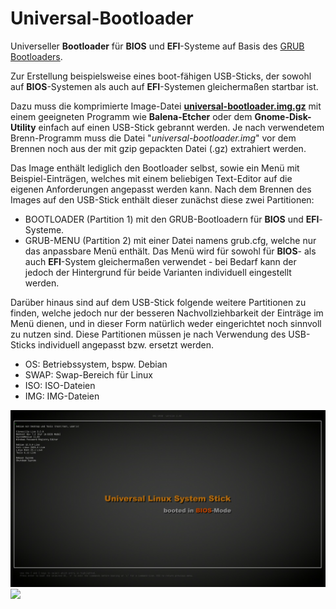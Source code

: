 # Universal-Bootloader
Universeller <b>Bootloader</b> für <b>BIOS</b> und <b>EFI</b>-Systeme auf Basis des <a href="https://www.gnu.org/software/grub/">GRUB Bootloaders</a>.

Zur Erstellung beispielsweise eines boot-fähigen USB-Sticks, der sowohl auf <b>BIOS</b>-Systemen als auch auf <b>EFI</b>-Systemen gleichermaßen startbar ist.

Dazu muss die komprimierte Image-Datei <a href="https://github.com/migacode/universal-bootloader/blob/main/universal-bootloader.img.gz"><strong>universal-bootloader.img.gz</strong></a> mit einem geeigneten Programm wie <b>Balena-Etcher</b> oder dem <b>Gnome-Disk-Utility</b> einfach auf einen USB-Stick gebrannt werden.
Je nach verwendetem Brenn-Programm muss die Datei "<i>universal-bootloader.img</i>" vor dem Brennen noch aus der mit gzip gepackten Datei (.gz) extrahiert werden.

Das Image enthält lediglich den Bootloader selbst, sowie ein Menü mit Beispiel-Einträgen, welches mit einem beliebigen Text-Editor auf die eigenen Anforderungen angepasst werden kann.
Nach dem Brennen des Images auf den USB-Stick enthält dieser zunächst diese zwei Partitionen:
- BOOTLOADER (Partition 1) mit den GRUB-Bootloadern für <b>BIOS</b> und <b>EFI</b>-Systeme.
- GRUB-MENU (Partition 2) mit einer Datei namens grub.cfg, welche nur das anpassbare Menü enthält.
Das Menü wird für sowohl für <b>BIOS</b>- als auch <b>EFI</b>-System gleichermaßen verwendet - bei Bedarf kann der jedoch der Hintergrund für beide Varianten individuell eingestellt werden.

Darüber hinaus sind auf dem USB-Stick folgende weitere Partitionen zu finden, welche jedoch nur der besseren Nachvollziehbarkeit der Einträge im Menü dienen, und in dieser Form natürlich weder eingerichtet noch sinnvoll zu nutzen sind. Diese Partitionen müssen je nach Verwendung des USB-Sticks individuell angepasst bzw. ersetzt werden.
- OS: Betriebssystem, bspw. Debian
- SWAP: Swap-Bereich für Linux
- ISO: ISO-Dateien
- IMG: IMG-Dateien

<img src="./img/bootscreen_bios.png">
<br />
<img src="./img/bootscreen_efi.png">
